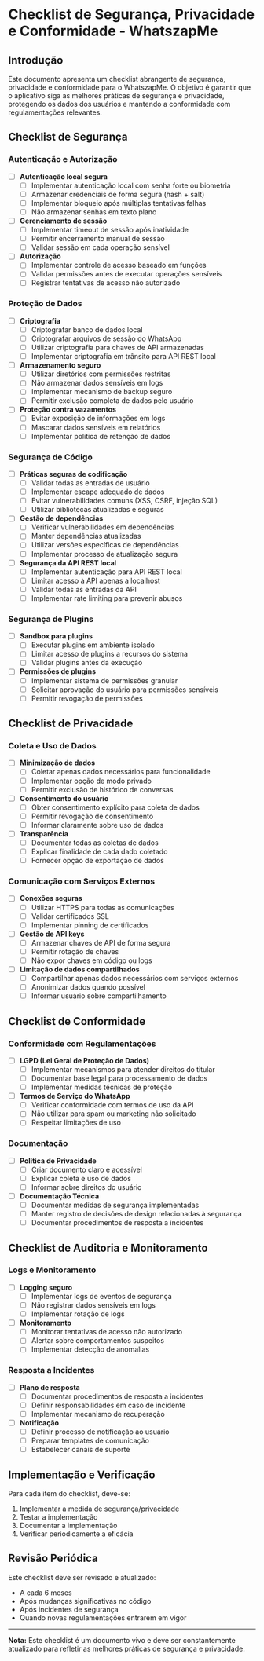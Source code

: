 # Checklist de Segurança, Privacidade e Conformidade - WhatszapMe

## Introdução

Este documento apresenta um checklist abrangente de segurança, privacidade e conformidade para o WhatszapMe. O objetivo é garantir que o aplicativo siga as melhores práticas de segurança e privacidade, protegendo os dados dos usuários e mantendo a conformidade com regulamentações relevantes.

## Checklist de Segurança

### Autenticação e Autorização

- [ ] **Autenticação local segura**
  - [ ] Implementar autenticação local com senha forte ou biometria
  - [ ] Armazenar credenciais de forma segura (hash + salt)
  - [ ] Implementar bloqueio após múltiplas tentativas falhas
  - [ ] Não armazenar senhas em texto plano

- [ ] **Gerenciamento de sessão**
  - [ ] Implementar timeout de sessão após inatividade
  - [ ] Permitir encerramento manual de sessão
  - [ ] Validar sessão em cada operação sensível

- [ ] **Autorização**
  - [ ] Implementar controle de acesso baseado em funções
  - [ ] Validar permissões antes de executar operações sensíveis
  - [ ] Registrar tentativas de acesso não autorizado

### Proteção de Dados

- [ ] **Criptografia**
  - [ ] Criptografar banco de dados local
  - [ ] Criptografar arquivos de sessão do WhatsApp
  - [ ] Utilizar criptografia para chaves de API armazenadas
  - [ ] Implementar criptografia em trânsito para API REST local

- [ ] **Armazenamento seguro**
  - [ ] Utilizar diretórios com permissões restritas
  - [ ] Não armazenar dados sensíveis em logs
  - [ ] Implementar mecanismo de backup seguro
  - [ ] Permitir exclusão completa de dados pelo usuário

- [ ] **Proteção contra vazamentos**
  - [ ] Evitar exposição de informações em logs
  - [ ] Mascarar dados sensíveis em relatórios
  - [ ] Implementar política de retenção de dados

### Segurança de Código

- [ ] **Práticas seguras de codificação**
  - [ ] Validar todas as entradas de usuário
  - [ ] Implementar escape adequado de dados
  - [ ] Evitar vulnerabilidades comuns (XSS, CSRF, injeção SQL)
  - [ ] Utilizar bibliotecas atualizadas e seguras

- [ ] **Gestão de dependências**
  - [ ] Verificar vulnerabilidades em dependências
  - [ ] Manter dependências atualizadas
  - [ ] Utilizar versões específicas de dependências
  - [ ] Implementar processo de atualização segura

- [ ] **Segurança da API REST local**
  - [ ] Implementar autenticação para API REST local
  - [ ] Limitar acesso à API apenas a localhost
  - [ ] Validar todas as entradas da API
  - [ ] Implementar rate limiting para prevenir abusos

### Segurança de Plugins

- [ ] **Sandbox para plugins**
  - [ ] Executar plugins em ambiente isolado
  - [ ] Limitar acesso de plugins a recursos do sistema
  - [ ] Validar plugins antes da execução

- [ ] **Permissões de plugins**
  - [ ] Implementar sistema de permissões granular
  - [ ] Solicitar aprovação do usuário para permissões sensíveis
  - [ ] Permitir revogação de permissões

## Checklist de Privacidade

### Coleta e Uso de Dados

- [ ] **Minimização de dados**
  - [ ] Coletar apenas dados necessários para funcionalidade
  - [ ] Implementar opção de modo privado
  - [ ] Permitir exclusão de histórico de conversas

- [ ] **Consentimento do usuário**
  - [ ] Obter consentimento explícito para coleta de dados
  - [ ] Permitir revogação de consentimento
  - [ ] Informar claramente sobre uso de dados

- [ ] **Transparência**
  - [ ] Documentar todas as coletas de dados
  - [ ] Explicar finalidade de cada dado coletado
  - [ ] Fornecer opção de exportação de dados

### Comunicação com Serviços Externos

- [ ] **Conexões seguras**
  - [ ] Utilizar HTTPS para todas as comunicações
  - [ ] Validar certificados SSL
  - [ ] Implementar pinning de certificados

- [ ] **Gestão de API keys**
  - [ ] Armazenar chaves de API de forma segura
  - [ ] Permitir rotação de chaves
  - [ ] Não expor chaves em código ou logs

- [ ] **Limitação de dados compartilhados**
  - [ ] Compartilhar apenas dados necessários com serviços externos
  - [ ] Anonimizar dados quando possível
  - [ ] Informar usuário sobre compartilhamento

## Checklist de Conformidade

### Conformidade com Regulamentações

- [ ] **LGPD (Lei Geral de Proteção de Dados)**
  - [ ] Implementar mecanismos para atender direitos do titular
  - [ ] Documentar base legal para processamento de dados
  - [ ] Implementar medidas técnicas de proteção

- [ ] **Termos de Serviço do WhatsApp**
  - [ ] Verificar conformidade com termos de uso da API
  - [ ] Não utilizar para spam ou marketing não solicitado
  - [ ] Respeitar limitações de uso

### Documentação

- [ ] **Política de Privacidade**
  - [ ] Criar documento claro e acessível
  - [ ] Explicar coleta e uso de dados
  - [ ] Informar sobre direitos do usuário

- [ ] **Documentação Técnica**
  - [ ] Documentar medidas de segurança implementadas
  - [ ] Manter registro de decisões de design relacionadas à segurança
  - [ ] Documentar procedimentos de resposta a incidentes

## Checklist de Auditoria e Monitoramento

### Logs e Monitoramento

- [ ] **Logging seguro**
  - [ ] Implementar logs de eventos de segurança
  - [ ] Não registrar dados sensíveis em logs
  - [ ] Implementar rotação de logs

- [ ] **Monitoramento**
  - [ ] Monitorar tentativas de acesso não autorizado
  - [ ] Alertar sobre comportamentos suspeitos
  - [ ] Implementar detecção de anomalias

### Resposta a Incidentes

- [ ] **Plano de resposta**
  - [ ] Documentar procedimentos de resposta a incidentes
  - [ ] Definir responsabilidades em caso de incidente
  - [ ] Implementar mecanismo de recuperação

- [ ] **Notificação**
  - [ ] Definir processo de notificação ao usuário
  - [ ] Preparar templates de comunicação
  - [ ] Estabelecer canais de suporte

## Implementação e Verificação

Para cada item do checklist, deve-se:

1. Implementar a medida de segurança/privacidade
2. Testar a implementação
3. Documentar a implementação
4. Verificar periodicamente a eficácia

## Revisão Periódica

Este checklist deve ser revisado e atualizado:

- A cada 6 meses
- Após mudanças significativas no código
- Após incidentes de segurança
- Quando novas regulamentações entrarem em vigor

---

**Nota:** Este checklist é um documento vivo e deve ser constantemente atualizado para refletir as melhores práticas de segurança e privacidade.
